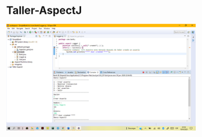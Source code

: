 # Taller-AspectJ
![Funcionalidad del aspecto de ejemplo](user_created.png "Captura del aspecto de ejemplo")
